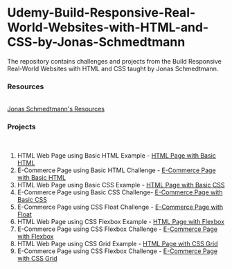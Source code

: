 # Udemy-Build-Responsive-Real-World-Websites-with-HTML-and-CSS-by-Jonas-Schmedtmann
The repository contains challenges and projects from the Build Responsive Real-World Websites with HTML and CSS taught by Jonas Schmedtmann.

### Resources
<br>
<a href="https://codingheroes.io/resources/">Jonas Schmedtmann's Resources</a>

### Projects
<br>

<ol>
 <li> HTML Web Page using Basic HTML Example -  <a href="https://sclauguico.github.io/html-page-basic-html/">HTML Page with Basic HTML</a>
 <li> E-Commerce Page using Basic HTML Challenge - <a href="https://sclauguico.github.io/ecommerce-converse-basic-html-css/">E-Commerce Page with Basic HTML</a>
 <li> HTML Web Page using Basic CSS Example - <a href="https://sclauguico.github.io/html-page-basic-css?/">HTML Page with Basic CSS</a>
 <li> E-Commerce Page using Basic CSS Challenge- <a href="https://sclauguico.github.io/e-commerce-page-basic-css/">E-Commerce Page with Basic CSS</a> 
 <li> E-Commerce Page using CSS Float Challenge - <a href="https://sclauguico.github.io/e-commerce-CSS-float/">E-Commerce Page with Float</a>
 <li> HTML Web Page using CSS Flexbox Example - <a href="https://sclauguico.github.io/html-page-flexbox/">HTML Page with Flexbox</a>
 <li> E-Commerce Page using CSS Flexbox Challenge - <a href="https://sclauguico.github.io/e-commerce-css-flexbox/">E-Commerce Page with Flexbox</a>
 <li> HTML Web Page using CSS Grid Example - <a href="https://sclauguico.github.io/html-page-grid/?">HTML Page with CSS Grid</a>
 <li> E-Commerce Page using CSS Flexbox Challenge - <a href="https://sclauguico.github.io/e-commerce-css-grid/">E-Commerce Page with CSS Grid</a>
</ol>
